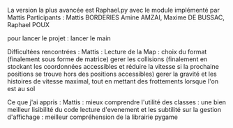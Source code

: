 La version la plus avancée est Raphael.py avec le module implémenté par Mattis
Participants : Mattis BORDERIES Amine AMZAI, Maxime DE BUSSAC, Raphael POUX

pour lancer le projet : lancer le main 

Difficultées rencontrées :
Mattis : Lecture de la Map : choix du format (finalement sous forme de matrice)
gerer les collisions (finalement en stockant les coordonnées accessibles et réduire la vitesse si la prochaine positions se trouve hors des positions accessibles)
gerer la gravité et les histoires de vitesse maximal, tout en mettant des frottements lorsque l'on est au sol

Ce que j'ai appris : 
Mattis : mieux comprendre l'utilité des classes : une bien meilleur lisibilité du code 
lecture d'evenement et les subtilité sur la gestion d'affichage : meilleur compréhension de la librairie pygame 
